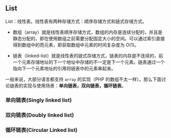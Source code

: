 ## List

List：线性表。线性表有两种存储方式：顺序存储方式和链式存储方式。

- 数组（array）就是线性表顺序存储方式，数组的内存是连续分配的，并且是静态分配的，即在使用数组之前需要分配固定大小的空间。可以通过索引直接得到数组中的而元素，即获取数组中元素的时间复杂度为 O(1)。

- 链表（linked-list）就是线性表的链式存储方式，链表的内存是不连续的，前一个元素存储地址的下一个地址中存储的不一定是下一个元素。链表通过一个指向下一个元素地址的引用将链表中的元素串起来。

一般来说，大部分语言都支持 `array` 的实现（PHP 的数组不太一样）。那么下面讨论链表的实现与使用场景：**单向链表，双向链表，循环链表**。

### 单向链表(Singly linked list)

### 双向链表(Doubly linked list)

### 循环链表(Circular Linked list)
